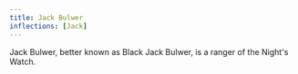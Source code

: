 ```yaml
---
title: Jack Bulwer
inflections: [Jack]
---
```


Jack Bulwer, better known as Black Jack Bulwer, is a ranger of the Night's Watch.


